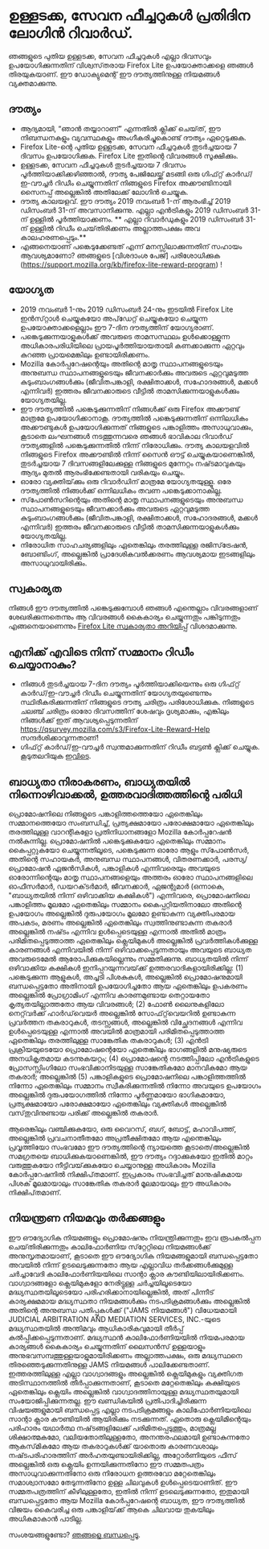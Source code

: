 # ഉള്ളടക്ക, സേവന ഫീച്ചറുകൾ പ്രതിദിന ലോഗിൻ റിവാർഡ്.
ഞങ്ങളുടെ പുതിയ ഉള്ളടക്ക, സേവന ഫീച്ചറുകൾ എല്ലാ ദിവസവും ഉപയോഗിക്കുന്നതിന് വിശ്വസ്‌തരായ Firefox Lite ഉപയോക്താക്കളെ ഞങ്ങൾ തിരയുകയാണ്. ഈ ഡോക്യുമെന്റ് ഈ ദൗത്യത്തിനുള്ള നിയമങ്ങൾ വ്യക്തമാക്കുന്നു. 

## ദൗത്യം
* ആദ്യമായി, “ഞാൻ തയ്യാറാണ്” എന്നതിൽ ക്ലിക്ക് ചെയ്‌ത്, ഈ നിബന്ധനകളും വ്യവസ്ഥകളും അംഗീകരിച്ചുകൊണ്ട് ദൗത്യം ഏറ്റെടുക്കുക. 
* Firefox Lite-ന്റെ പുതിയ ഉള്ളടക്ക, സേവന ഫീച്ചറുകൾ തുടർച്ചയായ 7 ദിവസം ഉപയോഗിക്കുക. Firefox Lite ഇതിന്റെ വിവരങ്ങൾ സൂക്ഷിക്കും.
* ഉള്ളടക്ക, സേവന ഫീച്ചറുകൾ തുടർച്ചയായ 7 ദിവസം പൂർത്തിയാക്കിക്കഴിഞ്ഞാൽ, ദൗത്യ പേജിലേയ്ക്ക് മടങ്ങി ഒരു ഗിഫ്‌റ്റ് കാർഡ്/ഇ-വൗച്ചർ റിഡീം ചെയ്യുന്നതിന് നിങ്ങളുടെ Firefox അക്കൗണ്ടിനായി സൈനപ്പ് അല്ലെങ്കിൽ അതിലേക്ക് ലോഗിൻ ചെയ്യുക.
* ദൗത്യ കാലയളവ്. ഈ ദൗത്യം 2019 നവംബർ 1-ന് ആരംഭിച്ച് 2019 ഡിസംബർ 31-ന് അവസാനിക്കുന്നു. എല്ലാ എൻട്രികളും 2019 ഡിസംബർ 31-ന് ഉള്ളിൽ പൂർത്തിയാക്കണം. ** എല്ലാ റിവാർഡുകളും 2019 ഡിസംബർ 31-ന് ഉള്ളിൽ റിഡീം ചെയ്‌തിരിക്കണം അല്ലാത്തപക്ഷം അവ കാലഹരണപ്പെടും.** 
* എങ്ങനെയാണ് പങ്കെടുക്കേണ്ടത് എന്ന് മനസ്സിലാക്കുന്നതിന് സഹായം ആവശ്യമാണോ? ഞങ്ങളുടെ [വിശദാംശ പേജ്] പരിശോധിക്കുക (https://support.mozilla.org/kb/firefox-lite-reward-program)
!

## യോഗ്യത
* 2019 നവംബർ 1-നും 2019 ഡിസംബർ 24-നും ഇടയിൽ Firefox Lite ഇൻസ്‌റ്റാൾ ചെയ്യുകയോ അപ്‌ഡേറ്റ് ചെയ്യുകയോ ചെയ്യുന്ന ഉപയോക്താക്കളെല്ലാം ഈ 7-ദിന ദൗത്യത്തിന് യോഗ്യരാണ്.
* പങ്കെടുക്കുന്നയാളുകൾക്ക് അവരുടെ താമസസ്ഥലം ഉൾക്കൊള്ളുന്ന അധികാരപരിധിയിലെ പ്രായപൂർത്തിയായതായി കണക്കാക്കുന്ന ഏറ്റവും കുറഞ്ഞ പ്രായമെങ്കിലും ഉണ്ടായിരിക്കണം. 
* Mozilla കോർപ്പറേഷന്റെയും അതിന്റെ മാതൃ സ്ഥാപനങ്ങളുടെയും അനുബന്ധ സ്ഥാപനങ്ങളുടെയും ജീവനക്കാർക്കും അവരുടെ ഏറ്റവുമടുത്ത കുടുംബാംഗങ്ങൾക്കും (ജീവിതപങ്കാളി, രക്ഷിതാക്കൾ, സഹോദരങ്ങൾ, മക്കൾ എന്നിവർ) ഇത്തരം ജീവനക്കാരുടെ വീട്ടിൽ താമസിക്കുന്നയാളുകൾക്കും യോഗ്യതയില്ല. 
* ഈ ദൗത്യത്തിൽ പങ്കെടുക്കുന്നതിന് നിങ്ങൾക്ക് ഒരു Firefox അക്കൗണ്ട് മാത്രമേ ഉപയോഗിക്കാനാകൂ. ദൗത്യത്തിൽ പങ്കെടുക്കുന്നതിന് ഒന്നിലധികം അക്കൗണ്ടുകൾ ഉപയോഗിക്കുന്നത് നിങ്ങളുടെ പങ്കാളിത്തം അസാധുവാക്കും, കൂടാതെ ലംഘനങ്ങൾ നടത്തുന്നവരെ ഞങ്ങൾ ഭാവികാല റിവാർഡ് ദൗത്യങ്ങളിൽ പങ്കെടുക്കുന്നതിൽ നിന്ന് നിരോധിക്കും. ദൗത്യ കാലയളവിൽ നിങ്ങളുടെ Firefox അക്കൗണ്ടിൽ നിന്ന് സൈൻ ഔട്ട് ചെയ്യുകയാണെങ്കിൽ, തുടർച്ചയായ 7 ദിവസങ്ങളിലേക്കുള്ള നിങ്ങളുടെ മുന്നേറ്റം നഷ്‌ടമാവുകയും ആദ്യം മുതൽ ആരംഭിക്കേണ്ടതായി വരികയും ചെയ്യും. 
* ഓരോ വ്യക്തിയ്‌ക്കും ഒരു റിവാർഡിന് മാത്രമേ യോഗ്യതയുള്ളൂ. ഒരേ ദൗത്യത്തിൽ നിങ്ങൾക്ക് ഒന്നിലധികം തവണ പങ്കെടുക്കാനാകില്ല. 
* സ്‌പോൺസറിന്റെയും അതിന്റെ മാതൃ സ്ഥാപനങ്ങളുടെയും അനുബന്ധ സ്ഥാപനങ്ങളുടെയും ജീവനക്കാർക്കും അവരുടെ ഏറ്റവുമടുത്ത കുടുംബാംഗങ്ങൾക്കും (ജീവിതപങ്കാളി, രക്ഷിതാക്കൾ, സഹോദരങ്ങൾ, മക്കൾ എന്നിവർ) ഇത്തരം ജീവനക്കാരുടെ വീട്ടിൽ താമസിക്കുന്നയാളുകൾക്കും യോഗ്യതയില്ല. 
* നിരോധിത സാഹചര്യങ്ങളിലും ഏതെങ്കിലും തരത്തിലുള്ള രജിസ്‌ട്രേഷൻ, ബോണ്ടിംഗ്, അല്ലെങ്കിൽ പ്രാദേശികവൽക്കരണം ആവശ്യമായ ഇടങ്ങളിലും അസാധുവായിരിക്കും.

## സ്വകാര്യത
നിങ്ങൾ ഈ ദൗത്യത്തിൽ പങ്കെടുക്കുമ്പോൾ ഞങ്ങൾ എന്തെല്ലാം വിവരങ്ങളാണ് ശേഖരിക്കുന്നതെന്നും ആ വിവരങ്ങൾ കൈകാര്യം ചെയ്യുന്നതും പങ്കിടുന്നതും എങ്ങനെയാണെന്നും [Firefox Lite സ്വകാര്യതാ അറിയിപ്പ്](https://www.mozilla.org/privacy/firefox-lite/) വിശദമാക്കുന്നു. 

## എനിക്ക് എവിടെ നിന്ന് സമ്മാനം റിഡീം ചെയ്യാനാകും?
* നിങ്ങൾ തുടർച്ചയായ 7-ദിന ദൗത്യം പൂർത്തിയാക്കിയെന്നും ഒരു ഗിഫ്‌റ്റ് കാർഡ്/ഇ-വൗച്ചർ റിഡീം ചെയ്യുന്നതിന് യോഗ്യതയുണ്ടെന്നും സ്ഥിരീകരിക്കുന്നതിന് നിങ്ങളുടെ ദൗത്യ ചരിത്രം പരിശോധിക്കുക. നിങ്ങളുടെ ചലഞ്ച് ചരിത്രം ഓരോ ദിവസത്തിന് ശേഷവും ദൃശ്യമാക്കും, എങ്കിലും നിങ്ങൾക്ക് ഇത് ആവശ്യപ്പെടുന്നതിന് https://qsurvey.mozilla.com/s3/Firefox-Lite-Reward-Help സന്ദർശിക്കാവുന്നതാണ്!
* ഗിഫ്‌റ്റ് കാർഡ്/ഇ-വൗച്ചർ സ്വന്തമാക്കുന്നതിന് റിഡീം ബട്ടൺ ക്ലിക്ക് ചെയ്യുക. കൂടുതലറിയുക [ഇവിടെ]( https://support.mozilla.org/kb/firefox-lite-reward-program).

## ബാധ്യതാ നിരാകരണം, ബാധ്യതയിൽ നിന്നൊഴിവാക്കൽ, ഉത്തരവാദിത്തത്തിന്റെ പരിധി
പ്രൊമോഷനിലെ നിങ്ങളുടെ പങ്കാളിത്തത്തെയോ ഏതെങ്കിലും സമ്മാനത്തെയോ സംബന്ധിച്ച്, പ്രത്യക്ഷമായോ പരോക്ഷമായോ ഏതെങ്കിലും തരത്തിലുള്ള വാറന്റികളോ പ്രതിനിധാനങ്ങളോ Mozilla കോർപ്പറേഷൻ നൽകുന്നില്ല. പ്രൊമോഷനിൽ പങ്കെടുക്കുകയോ ഏതെങ്കിലും സമ്മാനം കൈപ്പറ്റുകയോ ചെയ്യുന്നതിലൂടെ, പങ്കെടുക്കുന്ന ഓരോ ആളും സ്‌പോൺസർ, അതിന്റെ സഹായകർ, അനുബന്ധ സ്ഥാപനങ്ങൾ, വിതരണക്കാർ, പരസ്യ/പ്രൊമോഷൻ ഏജൻസികൾ, പങ്കാളികൾ എന്നിവരെയും അവയുടെ ഓരോന്നിന്റെയും മാതൃ സ്ഥാപനങ്ങളെയും അത്തരം ഓരോ സ്ഥാപനങ്ങളിലെ ഓഫീസർമാർ, ഡയറക്‌ടർമാർ, ജീവനക്കാർ, ഏജന്റുമാർ (ഒന്നാകെ, "ബാധ്യതയിൽ നിന്ന് ഒഴിവാക്കിയ കക്ഷികൾ") എന്നിവരെ, പ്രൊമോഷനിലെ പങ്കാളിത്തം മൂലമോ ഏതെങ്കിലും സമ്മാനം കൈപ്പറ്റിയതിനാലോ അതിന്റെ ഉപയോഗം അല്ലെങ്കിൽ ദുരുപയോഗം മൂലമോ ഉണ്ടാകുന്ന വ്യക്തിപരമായ അപകടം, മരണം അല്ലെങ്കിൽ ഏതെങ്കിലും സ്വത്തിനുണ്ടാകുന്ന തകരാർ അല്ലെങ്കിൽ നഷ്‌ടം എന്നിവ ഉൾപ്പെടെയുള്ള എന്നാൽ അതിൽ മാത്രം പരിമിതപ്പെടുത്താത്ത ഏതെങ്കിലും ക്ലെയിമുകൾ അല്ലെങ്കിൽ പ്രവർത്തികൾക്കുള്ള കാരണങ്ങൾ എന്നിവയിൽ നിന്ന് ഒഴിവാക്കപ്പെടുന്നതായും അവയുടെ ബാധ്യത അവരുടെമേൽ ആരോപിക്കുകയില്ലെന്നും സമ്മതിക്കുന്നു. ബാധ്യതയിൽ നിന്ന് ഒഴിവാക്കിയ കക്ഷികൾ ഇനിപ്പറയുന്നവയ്‌ക്ക് ഉത്തരവാദികളായിരിക്കില്ല: (1) പങ്കെടുക്കുന്ന ആളുകൾ, അച്ചടി പിശകുകൾ, അല്ലെങ്കിൽ പ്രൊമോഷനുമായി ബന്ധപ്പെട്ടതോ അതിനായി ഉപയോഗിച്ചതോ ആയ ഏതെങ്കിലും ഉപകരണം അല്ലെങ്കിൽ പ്രോഗ്രാമിംഗ് എന്നിവ കാരണമുണ്ടായ തെറ്റായതോ കൃത്യതയില്ലാത്തതോ ആയ വിവരങ്ങൾ; (2) ഫോൺ ലൈനുകളിലോ നെറ്റ്‌വർക്ക് ഹാർഡ്‌വെയർ അല്ലെങ്കിൽ സോഫ്‌റ്റ്‌വെയറിൽ ഉണ്ടാകുന്ന പ്രവർത്തന തകരാറുകൾ, തടസ്സങ്ങൾ, അല്ലെങ്കിൽ വിച്ഛേദനങ്ങൾ എന്നിവ ഉൾപ്പെടെയുള്ള എന്നാൽ അവയിൽ മാത്രമായി പരിമിതപ്പെടുത്താത്ത ഏതെങ്കിലും തരത്തിലുള്ള സാങ്കേതിക തകരാറുകൾ; (3) എൻട്രി പ്രക്രിയയുടെയോ പ്രൊമോഷന്റെയോ ഏതെങ്കിലും ഭാഗങ്ങളിൽ മനുഷ്യരുടെ അനധികൃതമായ കടന്നുകയറ്റം; (4) പ്രൊമോഷന്റെ നടത്തിപ്പിലോ എൻട്രികളുടെ പ്രോസസ്സിംഗിലോ സംഭവിക്കാനിടയുള്ള സാങ്കേതികമോ മാനവികമോ ആയ തകരാർ; അല്ലെങ്കിൽ (5) പങ്കാളികളുടെ പ്രൊമോഷനിലെ പങ്കാളിത്തത്തിൽ നിന്നോ ഏതെങ്കിലും സമ്മാനം സ്വീകരിക്കുന്നതിൽ നിന്നോ അവയുടെ ഉപയോഗം അല്ലെങ്കിൽ ദുരുപയോഗത്തിൽ നിന്നോ പൂർണ്ണമായോ ഭാഗികമായോ, പ്രത്യക്ഷമായോ പരോക്ഷമായോ ഏതെങ്കിലും വ്യക്തികൾ അല്ലെങ്കിൽ വസ്‌തുവിനുണ്ടായ പരിക്ക് അല്ലെങ്കിൽ തകരാർ.

ആരെങ്കിലും വഞ്ചിക്കുകയോ, ഒരു വൈറസ്, ബഗ്, ബോട്ട്, മഹാവിപത്ത്, അല്ലെങ്കിൽ പ്രവചനാതീതമോ അപ്രതീക്ഷിതമോ ആയ എന്തെങ്കിലും പ്രവൃത്തിയോ സംഭവമോ ഈ ദൗത്യത്തിന്റെ ന്യായത്തെ കൂടാതെ/അല്ലെങ്കിൽ സമഗ്രതയെ ബാധിക്കുകയാണെങ്കിൽ, ഈ ദൗത്യം റദ്ദാക്കുകയോ ഇതിൽ മാറ്റം വരുത്തുകയോ നീട്ടിവയ്‌ക്കുകയോ ചെയ്യാനുള്ള അധികാരം Mozilla കോർപ്പറേഷനിൽ നിക്ഷിപ്‌തമാണ്. ഇപ്രകാരം സംഭവിച്ചത് മാനുഷികമായ പിശക് മൂലമായാലും സാങ്കേതിക തകരാർ മൂലമായാലും ഈ അധികാരം നിക്ഷിപ്‌തമാണ്.

## നിയന്ത്രണ നിയമവും തർക്കങ്ങളും

ഈ ഔദ്യോഗിക നിയമങ്ങളും പ്രൊമോഷനും നിയന്ത്രിക്കുന്നതും ഇവ രൂപകൽപ്പന ചെയ്‌തിരിക്കുന്നതും കാലിഫോർണിയ സ്‌റ്റേറ്റിലെ നിയമങ്ങൾക്ക് അനുസൃതമായാണ്, കൂടാതെ ഈ ഔദ്യോഗിക നിയമങ്ങളുമായി ബന്ധപ്പെട്ടതോ അവയിൽ നിന്ന് ഉടലെടുക്കുന്നതോ ആയ എല്ലാവിധ തർക്കങ്ങൾക്കുമുള്ള ചർച്ചാവേദി കാലിഫോർണിയയിലെ സാന്റാ ക്ലാര കൗണ്ടിയിലായിരിക്കണം. വാഗ്വാദങ്ങളോ ക്ലെയിമുകളോ നേരിട്ടുള്ള ചർച്ചയിലൂടെയോ മദ്ധ്യസ്ഥതയിലൂടെയോ പരിഹരിക്കാനായില്ലെങ്കിൽ, അത് പിന്നീട് കാര്യക്ഷമമായ മദ്ധ്യസ്ഥതാ നിയമങ്ങൾക്കും നടപടിക്രമങ്ങൾക്കും അല്ലെങ്കിൽ അതിന്റെ അനുബന്ധ പതിപ്പുകൾക്ക് ("JAMS നിയമങ്ങൾ") വിധേയമായി JUDICIAL ARBITRATION AND MEDIATION SERVICES, INC.-യുടെ മദ്ധ്യസ്ഥതയിൽ അന്തിമവും ആധികാരികവുമായി തീർപ്പ് കൽപ്പിക്കപ്പെടുന്നതാണ്. മദ്ധ്യസ്ഥൻ  കാലിഫോർണിയയിൽ നിയമപരമായ കാര്യങ്ങൾ കൈകാര്യം ചെയ്യുന്നതിന് ലൈസൻസ് ഉള്ളയാളും അനുഭവസമ്പത്തുള്ളയാളുമായിരിക്കണം അല്ലാത്തപക്ഷം, ഒരു മദ്ധ്യസ്ഥനെ തിരഞ്ഞെടുക്കുന്നതിനുള്ള JAMS നിയമങ്ങൾ പാലിക്കേണ്ടതാണ്. ഇത്തരത്തിലുള്ള എല്ലാ വാഗ്വാദങ്ങളും അല്ലെങ്കിൽ ക്ലെയിമുകളും വ്യക്തിഗത അടിസ്ഥാനത്തിൽ തീർപ്പാക്കുന്നതാണ്, കൂടാതെ മറ്റേതെങ്കിലും കക്ഷിയുടെ ഏതെങ്കിലും ക്ലെയിം അല്ലെങ്കിൽ വാഗ്വാദത്തിനായുള്ള മദ്ധ്യസ്ഥതയുമായി സംയോജിപ്പിക്കുന്നതല്ല. ഈ ഖണ്ഡികയിൽ പ്രതിപാദിച്ചിരിക്കുന്ന വിഷയങ്ങളുമായി ബന്ധപ്പെട്ട എല്ലാ നടപടിക്രമങ്ങളും കാലിഫോർണിയയിലെ സാന്റാ ക്ലാര കൗണ്ടിയിൽ ആയിരിക്കും നടക്കുന്നത്. ഏതൊരു ക്ലെയിമിന്റെയും പരിഹാരം യഥാർത്ഥ നഷ്‌ടങ്ങളിലേക്ക് പരിമിതപ്പെടുത്തും, മാത്രമല്ല ശിക്ഷാത്മകമോ, വലിയതോതിലുള്ളതോ, അനന്തരഫലമായി ഉണ്ടാകുന്നതോ ആകസ്‌മികമോ ആയ തകരാറുകൾക്ക് യാതൊരു കാരണവശാലും നഷ്‌ടപരിഹാരത്തിന് അർഹതയുണ്ടായിരിക്കില്ല, അറ്റോർണിയുടെ ഫീസ് അല്ലെങ്കിൽ ഒരു ക്ലെയിം ഉന്നയിക്കുന്നതിനോ ഈ സമ്മതപത്രം അസാധുവാക്കുന്നതിനോ ഒരു നിരോധന ഉത്തരവോ മറ്റേതെങ്കിലും സമാശ്വാസമോ തേടുന്നതിനോ ഉള്ള ചിലവുകൾ ഉൾപ്പെടെയാണിത്. ഈ സമ്മതപത്രത്തിന് കീഴിലുള്ളതോ, ഇതിൽ നിന്ന് ഉടലെടുക്കുന്നതോ, ഇതുമായി ബന്ധപ്പെട്ടതോ ആയ Mozilla കോർപ്പറേഷന്റെ ബാധ്യത, ഈ ദൗത്യത്തിൽ വിജയം കൈവരിച്ച ഒരു പങ്കാളിയ്‌ക്ക് ആകെ ചിലവായ തുകയിലും അധികമാകാൻ പാടില്ല.

സംശയങ്ങളുണ്ടോ? [ഞങ്ങളെ ബന്ധപ്പെടൂ]( https://qsurvey.mozilla.com/s3/Firefox-Lite-Reward-Help).
